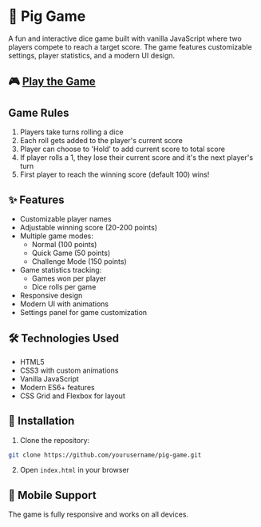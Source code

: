 # 🎲 Pig Game

A fun and interactive dice game built with vanilla JavaScript where two players compete to reach a target score. The game features customizable settings, player statistics, and a modern UI design.

## 🎮 [Play the Game](https://yourusername.github.io/pig-game)

## Game Rules

1. Players take turns rolling a dice
2. Each roll gets added to the player's current score
3. Player can choose to 'Hold' to add current score to total score
4. If player rolls a 1, they lose their current score and it's the next player's turn
5. First player to reach the winning score (default 100) wins!

## ✨ Features

- Customizable player names
- Adjustable winning score (20-200 points)
- Multiple game modes:
  - Normal (100 points)
  - Quick Game (50 points)
  - Challenge Mode (150 points)
- Game statistics tracking:
  - Games won per player
  - Dice rolls per game
- Responsive design
- Modern UI with animations
- Settings panel for game customization

## 🛠️ Technologies Used

- HTML5
- CSS3 with custom animations
- Vanilla JavaScript
- Modern ES6+ features
- CSS Grid and Flexbox for layout

## 🚀 Installation

1. Clone the repository:

```bash
git clone https://github.com/yourusername/pig-game.git
```

2. Open `index.html` in your browser

## 📱 Mobile Support

The game is fully responsive and works on all devices.
